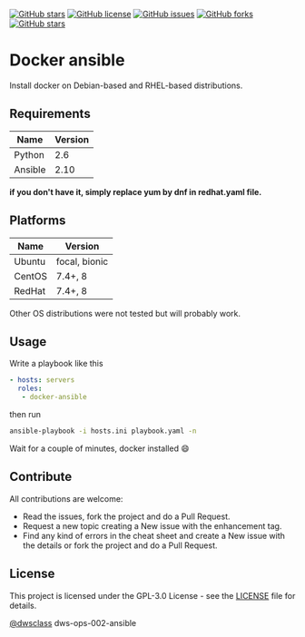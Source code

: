 [![GitHub stars](https://img.shields.io/badge/dws-ops--002--ansible-ff69b4?&style=plastic)](https://github.com/mi-alkhamis/docker-ansible) [![GitHub license](https://img.shields.io/github/license/mi-alkhamis/docker-ansible?color=green&style=plastic)](https://github.com/mi-alkhamis/docker-ansible/blob/main/LICENSE)  [![GitHub issues](https://img.shields.io/github/issues/mi-alkhamis/docker-ansible?color=red&style=plastic)](https://github.com/mi-alkhamis/docker-ansible/issues)  [![GitHub forks](https://img.shields.io/github/forks/mi-alkhamis/docker-ansible?style=plastic)](https://github.com/mi-alkhamis/docker-ansible/network) [![GitHub stars](https://img.shields.io/github/stars/mi-alkhamis/docker-ansible?color=yellow&style=plastic)](https://github.com/mi-alkhamis/docker-ansible/stargazers)



# Docker ansible

Install docker on Debian-based and RHEL-based distributions.

## Requirements

| Name    | Version |
| ------- | ------- |
| Python  | 2.6     |
| Ansible | 2.10    |

**if you don't have it, simply replace yum by dnf in redhat.yaml file.** 

## Platforms

| Name   | Version       |
| ------ | ------------- |
| Ubuntu | focal, bionic |
| CentOS | 7.4+, 8       |
| RedHat | 7.4+, 8       |

Other OS distributions were not tested but will probably work. 

## Usage

Write a playbook like this

````yaml
- hosts: servers
  roles:
   - docker-ansible
````

then run 

```bash
ansible-playbook -i hosts.ini playbook.yaml -n
```

Wait for a couple of minutes, docker installed :smile:

## Contribute

All contributions are welcome:

- Read the issues, fork the project and do a Pull Request.
- Request a new topic creating a New issue with the enhancement tag.
- Find any kind of errors in the cheat sheet and create a New issue with the details or fork the project and do a Pull Request.

## License

This project is licensed under the GPL-3.0 License  - see the [LICENSE](https://github.com/mi-alkhamis/docker-ansible/blob/main/LICENSE) file for details.

[@dwsclass](https://github.com/dwsclass) dws-ops-002-ansible

